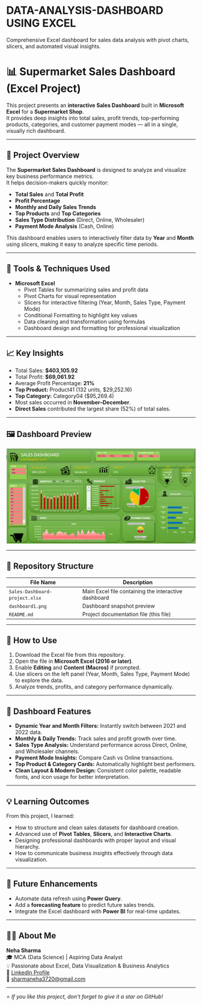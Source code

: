 # DATA-ANALYSIS-DASHBOARD USING EXCEL
Comprehensive Excel dashboard for sales data analysis with pivot charts, slicers, and automated visual insights.
# 📊 Supermarket Sales Dashboard (Excel Project)

This project presents an **interactive Sales Dashboard** built in **Microsoft Excel** for a **Supermarket Shop**.  
It provides deep insights into total sales, profit trends, top-performing products, categories, and customer payment modes — all in a single, visually rich dashboard.

---

## 🧠 Project Overview
The **Supermarket Sales Dashboard** is designed to analyze and visualize key business performance metrics.  
It helps decision-makers quickly monitor:
- **Total Sales** and **Total Profit**
- **Profit Percentage**
- **Monthly and Daily Sales Trends**
- **Top Products** and **Top Categories**
- **Sales Type Distribution** (Direct, Online, Wholesaler)
- **Payment Mode Analysis** (Cash, Online)

This dashboard enables users to interactively filter data by **Year** and **Month** using slicers, making it easy to analyze specific time periods.

---

## 🧰 Tools & Techniques Used
- **Microsoft Excel**
  - Pivot Tables for summarizing sales and profit data
  - Pivot Charts for visual representation
  - Slicers for interactive filtering (Year, Month, Sales Type, Payment Mode)
  - Conditional Formatting to highlight key values
  - Data cleaning and transformation using formulas
  - Dashboard design and formatting for professional visualization

---

## 📈 Key Insights
- Total Sales: **$403,105.92**
- Total Profit: **$69,061.92**
- Average Profit Percentage: **21%**
- **Top Product:** Product41 (132 units, $29,252.16)
- **Top Category:** Category04 ($95,269.4)
- Most sales occurred in **November–December**.
- **Direct Sales** contributed the largest share (52%) of total sales.

---

## 🖼️ Dashboard Preview
![Sales Dashboard Preview](dashboard1.png)

---

## 📂 Repository Structure

| File Name | Description |
|------------|-------------|
| `Sales-Dashboard-project.xlsx` | Main Excel file containing the interactive dashboard |
| `dashboard1.png` | Dashboard snapshot preview |
| `README.md` | Project documentation file (this file) |

---

## 🚀 How to Use
1. Download the Excel file from this repository.  
2. Open the file in **Microsoft Excel (2016 or later)**.  
3. Enable **Editing** and **Content (Macros)** if prompted.  
4. Use slicers on the left panel (Year, Month, Sales Type, Payment Mode) to explore the data.  
5. Analyze trends, profits, and category performance dynamically.

---

## 🎨 Dashboard Features
- **Dynamic Year and Month Filters:** Instantly switch between 2021 and 2022 data.
- **Monthly & Daily Trends:** Track sales and profit growth over time.
- **Sales Type Analysis:** Understand performance across Direct, Online, and Wholesaler channels.
- **Payment Mode Insights:** Compare Cash vs Online transactions.
- **Top Product & Category Cards:** Automatically highlight best performers.
- **Clean Layout & Modern Design:** Consistent color palette, readable fonts, and icon usage for better interpretation.

---

## 💡 Learning Outcomes
From this project, I learned:
- How to structure and clean sales datasets for dashboard creation.
- Advanced use of **Pivot Tables**, **Slicers**, and **Interactive Charts**.
- Designing professional dashboards with proper layout and visual hierarchy.
- How to communicate business insights effectively through data visualization.

---

## 🔮 Future Enhancements
- Automate data refresh using **Power Query**.
- Add a **forecasting feature** to predict future sales trends.
- Integrate the Excel dashboard with **Power BI** for real-time updates.

---

## 👩‍💻 About Me
**Neha Sharma**  
🎓 MCA (Data Science) | Aspiring Data Analyst  
💡 Passionate about Excel, Data Visualization & Business Analytics  
🔗 [LinkedIn Profile](https://www.linkedin.com/in/neha-s-02a7ba285?utm_source=share&utm_campaign=share_via&utm_content=profile&utm_medium=android_app)  
📧 sharmaneha3720@gmail.com

---

⭐ *If you like this project, don't forget to give it a star on GitHub!*
